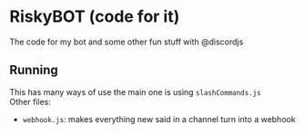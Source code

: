 # RiskyBOT (code for it)
The code for my bot and some other fun stuff with @discordjs 

## Running
This has many ways of use the main one is using 
`slashCommands.js`\
Other files:
* `webhook.js`: makes everything new said in a channel turn into a webhook

<!---
### Glich
The beta and running of this bot is with Glitch
* making my bot online: https://working-antique-marmoset.glitch.me/
* looking at the code: https://glitch.com/edit/#!/working-antique-marmoset

-->
